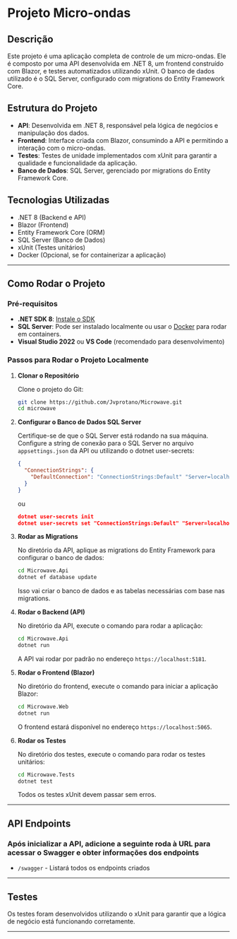 # Projeto Micro-ondas

## Descrição

Este projeto é uma aplicação completa de controle de um micro-ondas. Ele é composto por uma API desenvolvida em .NET 8, um frontend construído com Blazor, e testes automatizados utilizando xUnit. O banco de dados utilizado é o SQL Server, configurado com migrations do Entity Framework Core.

## Estrutura do Projeto

- **API**: Desenvolvida em .NET 8, responsável pela lógica de negócios e manipulação dos dados.
- **Frontend**: Interface criada com Blazor, consumindo a API e permitindo a interação com o micro-ondas.
- **Testes**: Testes de unidade implementados com xUnit para garantir a qualidade e funcionalidade da aplicação.
- **Banco de Dados**: SQL Server, gerenciado por migrations do Entity Framework Core.

## Tecnologias Utilizadas

- .NET 8 (Backend e API)
- Blazor (Frontend)
- Entity Framework Core (ORM)
- SQL Server (Banco de Dados)
- xUnit (Testes unitários)
- Docker (Opcional, se for containerizar a aplicação)
  
---

## Como Rodar o Projeto

### Pré-requisitos

- **.NET SDK 8**: [Instale o SDK](https://dotnet.microsoft.com/download/dotnet/8.0)
- **SQL Server**: Pode ser instalado localmente ou usar o [Docker](https://hub.docker.com/_/microsoft-mssql-server) para rodar em containers.
- **Visual Studio 2022** ou **VS Code** (recomendado para desenvolvimento)

### Passos para Rodar o Projeto Localmente

1. **Clonar o Repositório**

   Clone o projeto do Git:
   ```bash
   git clone https://github.com/Jvprotano/Microwave.git
   cd microwave
   ```

2. **Configurar o Banco de Dados SQL Server**

   Certifique-se de que o SQL Server está rodando na sua máquina. Configure a string de conexão para o SQL Server no arquivo `appsettings.json` da API ou utilizando o dotnet user-secrets:

   ```json
   {
     "ConnectionStrings": {
       "DefaultConnection": "ConnectionStrings:Default" "Server=localhost,1433;Database=microwave;User ID=sa;Password=SUA_SENHA;Trusted_Connection=False; TrustServerCertificate=True;"
     }
   }
   ```
   ou

    ```json
   dotnet user-secrets init
    dotnet user-secrets set "ConnectionStrings:Default" "Server=localhost,1433;Database=microwave;User ID=sa;Password=SUA_SENHA;Trusted_Connection=False; TrustServerCertificate=True;"
     ```

3. **Rodar as Migrations**

   No diretório da API, aplique as migrations do Entity Framework para configurar o banco de dados:

   ```bash
   cd Microwave.Api
   dotnet ef database update
   ```

   Isso vai criar o banco de dados e as tabelas necessárias com base nas migrations.

4. **Rodar o Backend (API)**

   No diretório da API, execute o comando para rodar a aplicação:

   ```bash
   cd Microwave.Api
   dotnet run
   ```

   A API vai rodar por padrão no endereço `https://localhost:5181`.

5. **Rodar o Frontend (Blazor)**

   No diretório do frontend, execute o comando para iniciar a aplicação Blazor:

   ```bash
   cd Microwave.Web
   dotnet run
   ```

   O frontend estará disponível no endereço `https://localhost:5065`.

6. **Rodar os Testes**

   No diretório dos testes, execute o comando para rodar os testes unitários:

   ```bash
   cd Microwave.Tests
   dotnet test
   ```

   Todos os testes xUnit devem passar sem erros.

---

## API Endpoints

### Após inicializar a API, adicione a seguinte roda à URL para acessar o Swagger e obter informações dos endpoints

- `/swagger` - Listará todos os endpoints criados

---

## Testes

Os testes foram desenvolvidos utilizando o xUnit para garantir que a lógica de negócio está funcionando corretamente. 

---